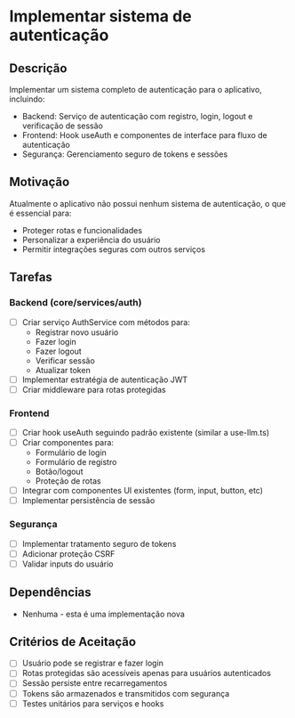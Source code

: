 # Implementar sistema de autenticação

## Descrição

Implementar um sistema completo de autenticação para o aplicativo, incluindo:

- Backend: Serviço de autenticação com registro, login, logout e verificação de sessão
- Frontend: Hook useAuth e componentes de interface para fluxo de autenticação
- Segurança: Gerenciamento seguro de tokens e sessões

## Motivação

Atualmente o aplicativo não possui nenhum sistema de autenticação, o que é essencial para:

- Proteger rotas e funcionalidades
- Personalizar a experiência do usuário
- Permitir integrações seguras com outros serviços

## Tarefas

### Backend (core/services/auth)

- [ ] Criar serviço AuthService com métodos para:
  - Registrar novo usuário
  - Fazer login
  - Fazer logout
  - Verificar sessão
  - Atualizar token
- [ ] Implementar estratégia de autenticação JWT
- [ ] Criar middleware para rotas protegidas

### Frontend

- [ ] Criar hook useAuth seguindo padrão existente (similar a use-llm.ts)
- [ ] Criar componentes para:
  - Formulário de login
  - Formulário de registro
  - Botão/logout
  - Proteção de rotas
- [ ] Integrar com componentes UI existentes (form, input, button, etc)
- [ ] Implementar persistência de sessão

### Segurança

- [ ] Implementar tratamento seguro de tokens
- [ ] Adicionar proteção CSRF
- [ ] Validar inputs do usuário

## Dependências

- Nenhuma - esta é uma implementação nova

## Critérios de Aceitação

- [ ] Usuário pode se registrar e fazer login
- [ ] Rotas protegidas são acessíveis apenas para usuários autenticados
- [ ] Sessão persiste entre recarregamentos
- [ ] Tokens são armazenados e transmitidos com segurança
- [ ] Testes unitários para serviços e hooks
